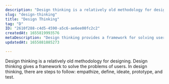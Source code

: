 ```yaml
---
description: "Design thinking is a relatively old methodology for designing. Design thinking gives a framework to solve the problems of users. In design thinking, there are steps to follow: empathize, define, ideate, prototype, and test."
slug: "design-thinking"
title: "Design Thinking"
tag: "D"
ID: "2610f288-c4d5-4590-a5c6-ae6ee00fc2c2"
createdAt: 1655819993576
metaDescription: "Design thinking provides a framework for solving user problems."
updatedAt: 1655881885273

---
```

Design thinking is a relatively old methodology for designing. Design thinking gives a framework to solve the problems of users. In design thinking, there are steps to follow: empathize, define, ideate, prototype, and test.
